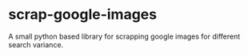 # scrap-google-images
A small python based library for scrapping google images for different search variance.
